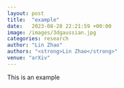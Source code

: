 ```yaml
---
layout: post
title:  "example"
date:   2023-08-28 22:21:59 +00:00
image: /images/3dgaussian.jpg
categories: research
author: "Lin Zhao"
authors: "<strong>Lin Zhao</strong>"
venue: "arXiv"
---
```

This is an example
